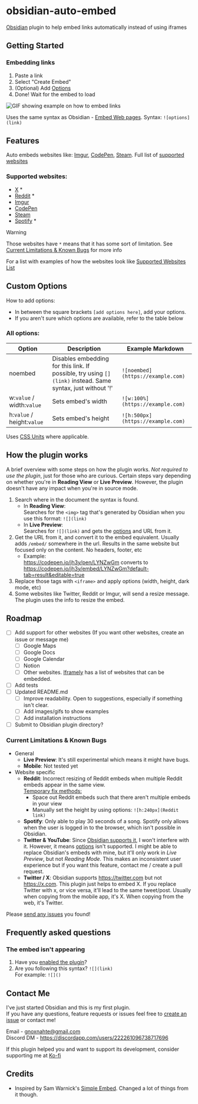 # obsidian-auto-embed
[Obsidian](https://obsidian.md/) plugin to help embed links automatically instead of using iframes
 
## Getting Started

### Embedding links
1. Paste a link
2. Select "Create Embed"
3. (Optional) Add [Options](#custom-options)
4. Done! Wait for the embed to load

![GIF showing example on how to embed links](readme-assets/Auto-Embed%20Getting%20Started.gif)

Uses the same syntax as Obsidian - [Embed Web pages](https://help.obsidian.md/Editing+and+formatting/Embed+web+pages). Syntax: `![options](link)`


## Features
Auto embeds websites like: [Imgur](https://imgur.com/), [CodePen](https://codepen.io/), [Steam](https://store.steampowered.com/). Full list of [supported websites](#supported-websites)

### Supported websites:
- [X](https://x.com) *
- [Reddit](https://www.reddit.com/) *
- [Imgur](https://imgur.com/)
- [CodePen](https://codepen.io/)
- [Steam](https://store.steampowered.com/)
- [Spotify](https://open.spotify.com/) *

> [!WARNING]
> Those websites have `*` means that it has some sort of limitation. See [Current Limitations & Known Bugs](#current-limitations--known-bugs) for more info

For a list with examples of how the websites look like [Supported Websites List](SupportedWebsiteList.md)

## Custom Options
How to add options: 
- In between the square brackets `[add options here]`, add your options. 
- If you aren't sure which options are available, refer to the table below

### All options:
| Option | Description | Example Markdown |
|---|---|---|
|noembed|Disables embedding for this link. If possible, try using `[](link)` instead. Same syntax, just without '!'|`![noembed](https://example.com)`
|w:`value` / width:`value`|Sets embed's width|`![w:100%](https://example.com)`
|h:`value` / height:`value`|Sets embed's height |`![h:500px](https://example.com)`
<!--- 
TODO: Dark mode

TODO: Find out how to format size. the separator between width and height is "x". Conflicts with "px"
|size: `value`x`value`|Sets both embed's width and height. Uses [CSS Units](https://developer.mozilla.org/en-US/docs/Learn/CSS/Building_blocks/Values_and_units#lengths)|`[size:100%x300px](example.com)`
--->

Uses [CSS Units](https://developer.mozilla.org/en-US/docs/Learn/CSS/Building_blocks/Values_and_units#lengths) where applicable.

## How the plugin works
A brief overview with some steps on how the plugin works. *Not required to use the plugin*, just for those who are curious. Certain steps vary depending on whether you're in **Reading View** or **Live Preview**. However, the plugin doesn't have any impact when you're in source mode.
1. Search where in the document the syntax is found.
	- In **Reading View**: <br>
		Searches for the `<img>` tag that's generated by Obsidian when you use this format: `![](link)`
	- In **Live Preview**: <br>
		Searches for `![](link)` and gets the [options](#custom-options) and URL from it.
2. Get the URL from it, and convert it to the embed equivalent. Usually adds `/embed/` somewhere in the url. Results in the same website but focused only on the content. No headers, footer, etc
	- Example: <br>https://codepen.io/jh3y/pen/LYNZwGm converts to https://codepen.io/jh3y/embed/LYNZwGm?default-tab=result&editable=true
3. Replace those tags with `<iframe>` and apply options (width, height, dark mode, etc)
4. Some websites like Twitter, Reddit or Imgur, will send a resize message. The plugin uses the info to resize the embed.

## Roadmap
- [ ] Add support for other websites (If you want other websites, create an issue or message me)
	- [ ] Google Maps
	- [ ] Google Docs
	- [ ] Google Calendar
	- [ ] Notion 
	- [ ] Other websites. [Iframely](https://iframely.com/domains) has a list of websites that can be embedded.
- [ ] Add tests
- [ ] Updated README.md
	- [ ] Improve readability. Open to suggestions, especially if something isn't clear.
	- [ ]  Add images/gifs to show examples
 	- [ ]  Add installation instructions
- [ ]  Submit to Obsidian plugin directory?

### Current Limitations & Known Bugs 
- General
	- **Live Preview**: It's still experimental which means it might have bugs. 
	- **Mobile**: Not tested yet
- Website specific
	- **Reddit**: Incorrect resizing of Reddit embeds when multiple Reddit embeds appear in the same view.  <br><u>Temporary fix methods:</u>
		- Space out Reddit embeds such that there aren't multiple embeds in your view
		- Manually set the height by using options: `![h:240px](Reddit link)`
	- **Spotify**: Only able to play 30 seconds of a song. Spotify only allows when the user is logged in to the browser, which isn't possible in Obsidian. 
	- **Twitter & YouTube**: Since [Obsidian supports it](https://help.obsidian.md/Editing+and+formatting/Embed+web+pages), I won't interfere with it. However, it means [options](#custom-options) isn't supported. I might be able to replace Obsidian's embeds with mine, but it'll only work in *Live Preview*, but not *Reading Mode*. This makes an inconsistent user experience but if you want this feature, contact me / create a pull request.
	- **Twitter / X**: Obsidian supports https://twitter.com but not https://x.com. This plugin just helps to embed X. If you replace Twitter with x, or vice versa, it'll lead to the same tweet/post. Usually when copying from the mobile app, it's X. When copying from the web, it's Twitter.

Please [send any issues](https://github.com/GnoxNahte/obsidian-auto-embed/issues) you found!

## Frequently asked questions
### The embed isn't appearing
1. Have you [enabled the plugin](https://help.obsidian.md/Extending+Obsidian/Community+plugins#Enable+a+community+plugin)?
2. Are you following this syntax? `![](link)`<br>
	For example: `![]()`

## Contact Me
I've just started Obsidian and this is my first plugin.<br>
If you have any questions, feature requests or issues feel free to [create an issue](https://github.com/GnoxNahte/obsidian-auto-embed/issues/new) or contact me!<br>

Email - gnoxnahte@gmail.com<br>
Discord DM - https://discordapp.com/users/222261096738717696 <br>

If this plugin helped you and want to support its development, consider supporting me at [Ko-fi](https://ko-fi.com/gnoxnahtedev)

## Credits
- Inspired by Sam Warnick's [Simple Embed](https://github.com/samwarnick/obsidian-simple-embeds). Changed a lot of things from it though.
